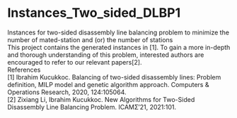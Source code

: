 # Instances_Two_sided_DLBP1
Instances for two-sided disassembly line balancing problem to minimize the number of mated-station and (or) the number of stations  
This project contains the generated instances in [1]. To gain a more in-depth and thorough understanding of this problem, interested authors are encouraged to refer to our relevant papers[2].  
References  
[1] Ibrahim Kucukkoc. Balancing of two-sided disassembly lines: Problem definition, MILP model and genetic algorithm approach. Computers & Operations Research, 2020, 124:105064.  
[2] Zixiang Li, Ibrahim Kucukkoc. New Algorithms for Two-Sided Disassembly Line Balancing Problem. ICAMƩ’21, 2021:101.  


